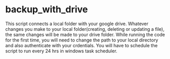 # backup_with_drive
This script connects a local folder with your google drive.
Whatever changes you make to your local folder(creating, deleting or updating a file), the same changes will be made to your drive folder.
While running the code for the first time, you will need to change the path to your local directory and also authenticate with your crdentials.
You will have to schedule the script to run every 24 hrs in windows task scheduler.
